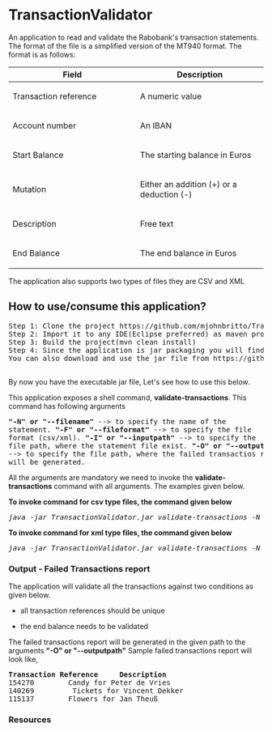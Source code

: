 # TransactionValidator

An application to read and validate the Rabobank's transaction statements. The format of the file is a simplified version of the MT940 format. The format is as follows:

<table class="tableblock frame-all grid-all spread">
<colgroup>
<col style="width: 50%;">
<col style="width: 50%;">
</colgroup>
<thead>
<tr>
<th class="tableblock halign-left valign-top">Field</th>
<th class="tableblock halign-left valign-top">Description</th>
</tr>
</thead>
<tbody>
<tr>
<td class="tableblock halign-left valign-top"><p class="tableblock">Transaction reference</p></td>
<td class="tableblock halign-left valign-top"><p class="tableblock">A numeric value</p></td>
</tr>
<tr>
<td class="tableblock halign-left valign-top"><p class="tableblock">Account number</p></td>
<td class="tableblock halign-left valign-top"><p class="tableblock">An IBAN</p></td>
</tr>
<tr>
<td class="tableblock halign-left valign-top"><p class="tableblock">Start Balance</p></td>
<td class="tableblock halign-left valign-top"><p class="tableblock">The starting balance in Euros</p></td>
</tr>
<tr>
<td class="tableblock halign-left valign-top"><p class="tableblock">Mutation</p></td>
<td class="tableblock halign-left valign-top"><p class="tableblock">Either an addition (+) or a deduction (-)</p></td>
</tr>
<tr>
<td class="tableblock halign-left valign-top"><p class="tableblock">Description</p></td>
<td class="tableblock halign-left valign-top"><p class="tableblock">Free text</p></td>
</tr>
<tr>
<td class="tableblock halign-left valign-top"><p class="tableblock">End Balance</p></td>
<td class="tableblock halign-left valign-top"><p class="tableblock">The end balance in Euros</p></td>
</tr>
</tbody>
</table>


The application also supports two types of files they are CSV and XML

<h2> How to use/consume this application?</h2>
<pre>
Step 1: Clone the project https://github.com/mjohnbritto/TransactionValidator.git
Step 2: Import it to any IDE(Eclipse preferred) as maven project.
Step 3: Build the project(mvn clean install)
Step 4: Since the application is jar packaging you will find the TransactionValidator.jar in the \target folder
You can also download and use the jar file from https://github.com/mjohnbritto/TransactionValidator/blob/master/TransactionValidator.jar
 </pre>
 By now you have the executable jar file, Let's see how to use this below.
 
 This application exposes a shell command, <b>validate-transactions</b>. This command has following arguments
    <pre><b>"-N" or "--filename"</b>   --> to specify the name of the statement.
    <b>"-F" or "--fileformat"</b> --> to specify the file format (csv/xml).
    <b>"-I" or "--inputpath"</b>  --> to specify the file path, where the statement file exist.
    <b>"-O" or "--outputpath"</b> --> to specify the file path, where the failed transactios report will be generated.</pre>
  All the arguments are mandatory we need to invoke the <b>validate-transactions</b> command with all arguments. The examples given below.
  
  
  <b>To invoke command for csv type files, the command given below</b>
  
  <pre><em>java -jar TransactionValidator.jar validate-transactions -N records -F csv -I C:\\Users\\johnbrittom\\Downloads\\Assignment\\raboassignment -O C:\\Users\\johnbrittom\\Downloads\\Assignment\\raboassignment\\output</em></pre>
  
  <b>To invoke command for xml type files, the command given below</b>
  
  <pre><em>java -jar TransactionValidator.jar validate-transactions -N records -F xml -I C:\\Users\\johnbrittom\\Downloads\\Assignment\\raboassignment -O C:\\Users\\johnbrittom\\Downloads\\Assignment\\raboassignment\\output</em></pre>
  
  
 <h3>Output - Failed Transactions report</h3>
 The application will validate all the transactions against two conditions as given below.
 <ul>
<li>
<p>all transaction references should be unique</p>
</li>
<li>
<p>the end balance needs to be validated</p>
</li>
</ul>

The failed transactions report will be generated in the given path to the arguments <b>"-O" or "--outputpath"</b>
Sample failed transactions report will look like,

<pre>
<b>Transaction Reference 	 Description </b>
154270	 	  Candy for Peter de Vries
140269		   Tickets for Vincent Dekker
115137	 	  Flowers for Jan Theuß 
</pre>
<h3> Resources</h3>
